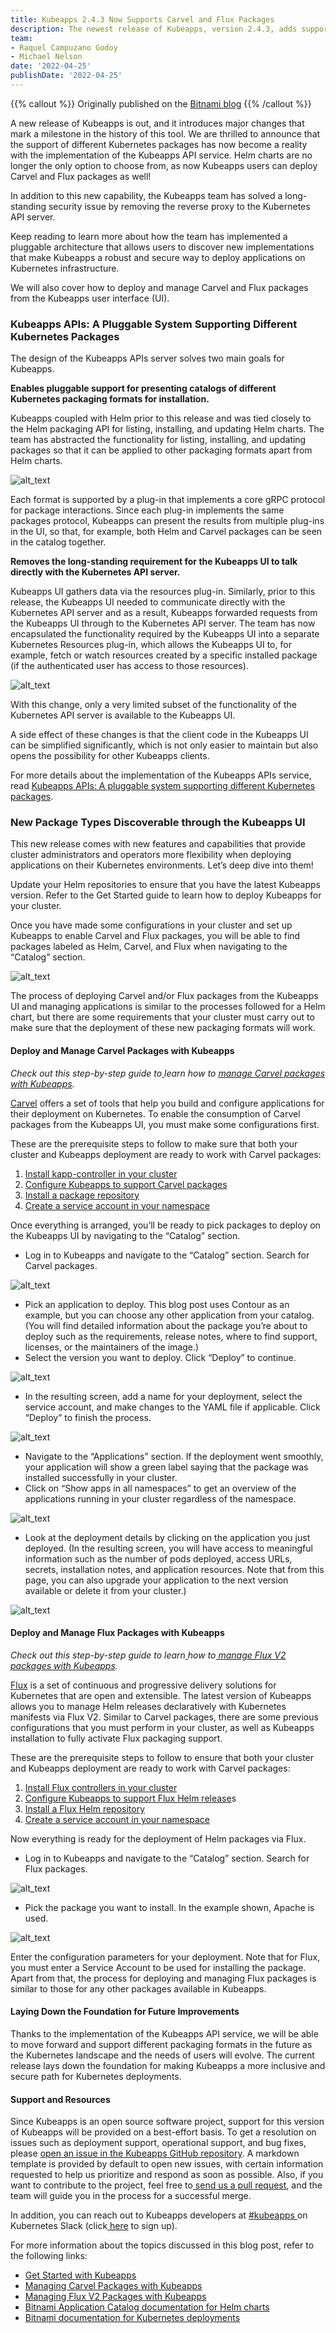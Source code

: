 ```yaml
---
title: Kubeapps 2.4.3 Now Supports Carvel and Flux Packages
description: The newest release of Kubeapps, version 2.4.3, adds support for Carvel and Flux packages, no longer making Halm chars the only option to choose from
team:
- Raquel Campuzano Godoy
- Michael Nelson
date: '2022-04-25'
publishDate: '2022-04-25'
---
```


{{% callout %}}
Originally published on the [Bitnami blog](https://blog.bitnami.com/2022/03/kubeapps-243-now-supports-for-carvel-and-flux.html)
{{% /callout %}}

A new release of Kubeapps is out, and it introduces major changes that mark a milestone in the history of this tool. We are thrilled to announce that the support of different Kubernetes packages has now become a reality with the implementation of the Kubeapps API service. Helm charts are no longer the only option to choose from, as now Kubeapps users can deploy Carvel and Flux packages as well! 

In addition to this new capability, the Kubeapps team has solved a long-standing security issue by removing the reverse proxy to the Kubernetes API server. 

Keep reading to learn more about how the team has implemented a pluggable architecture that allows users to discover new implementations that make Kubeapps a robust and secure way to deploy applications on Kubernetes infrastructure. 

We will also cover how to deploy and manage Carvel and Flux packages from the Kubeapps user interface (UI). 


### Kubeapps APIs: A Pluggable System Supporting Different Kubernetes Packages 

The design of the Kubeapps APIs server solves two main goals for Kubeapps. 

**Enables pluggable support for presenting catalogs of different Kubernetes packaging formats for installation.**

Kubeapps coupled with Helm prior to this release and was tied closely to the Helm packaging API for listing, installing, and updating Helm charts. The team has abstracted the functionality for listing, installing, and updating packages so that it can be applied to other packaging formats apart from Helm charts. 

![alt_text](images/image1.png "image_tooltip")


Each format is supported by a plug-in that implements a core gRPC protocol for package interactions. Since each plug-in implements the same packages protocol, Kubeapps can present the results from multiple plug-ins in the UI, so that, for example, both Helm and Carvel packages can be seen in the catalog together. 

**Removes the long-standing requirement for the Kubeapps UI to talk directly with the Kubernetes API server.**

Kubeapps UI gathers data via the resources plug-in. Similarly, prior to this release, the Kubeapps UI needed to communicate directly with the Kubernetes API server and as a result, Kubeapps forwarded requests from the Kubeapps UI through to the Kubernetes API server. The team has now encapsulated the functionality required by the Kubeapps UI into a separate Kubernetes Resources plug-in, which allows the Kubeapps UI to, for example, fetch or watch resources created by a specific installed package (if the authenticated user has access to those resources). 

![alt_text](images/image2.png "image_tooltip")

With this change, only a very limited subset of the functionality of the Kubernetes API server is available to the Kubeapps UI. 

A side effect of these changes is that the client code in the Kubeapps UI can be simplified significantly, which is not only easier to maintain but also opens the possibility for other Kubeapps clients. 

For more details about the implementation of the Kubeapps APIs service, read [Kubeapps APIs: A pluggable system supporting different Kubernetes packages](https://liveandletlearn.net/post/kubeapps-apis-kubernetes-packages/). 


### New Package Types Discoverable through the Kubeapps UI 

This new release comes with new features and capabilities that provide cluster administrators and operators more flexibility when deploying applications on their Kubernetes environments. Let’s deep dive into them! 

Update your Helm repositories to ensure that you have the latest Kubeapps version. Refer to the Get Started guide to learn how to deploy Kubeapps for your cluster. 

Once you have made some configurations in your cluster and set up Kubeapps to enable Carvel and Flux packages, you will be able to find packages labeled as Helm, Carvel, and Flux when navigating to the “Catalog” section. 

![alt_text](images/image3.png "image_tooltip")

The process of deploying Carvel and/or Flux packages from the Kubeapps UI and managing applications is similar to the processes followed for a Helm chart, but there are some requirements that your cluster must carry out to make sure that the deployment of these new packaging formats will work. 

#### Deploy and Manage Carvel Packages with Kubeapps 

_Check out this step-by-step guide to[ ](https://github.com/vmware-tanzu/kubeapps/blob/main/docs/tutorials/managing-carvel-packages.md)learn how to [manage Carvel packages with Kubeapps](https://github.com/vmware-tanzu/kubeapps/blob/main/docs/tutorials/managing-carvel-packages.md)._

[Carvel](https://carvel.dev/) offers a set of tools that help you build and configure applications for their deployment on Kubernetes. To enable the consumption of Carvel packages from the Kubeapps UI, you must make some configurations first. 

These are the prerequisite steps to follow to make sure that both your cluster and Kubeapps deployment are ready to work with Carvel packages: 

1. [Install kapp-controller in your cluster ](https://github.com/vmware-tanzu/kubeapps/blob/main/docs/tutorials/managing-carvel-packages.md#installing-kapp-controller-in-your-cluster)
2. [Configure Kubeapps to support Carvel packages ](https://github.com/vmware-tanzu/kubeapps/blob/main/docs/tutorials/managing-carvel-packages.md#configuring-kubeapps-to-support-carvel-packages)
3. [Install a package repository ](https://github.com/vmware-tanzu/kubeapps/blob/main/docs/tutorials/managing-carvel-packages.md#installing-a-package-repository)
4. [Create a service account in your namespace ](https://github.com/vmware-tanzu/kubeapps/blob/main/docs/tutorials/managing-carvel-packages.md#creating-a-service-account)

Once everything is arranged, you’ll be ready to pick packages to deploy on the Kubeapps UI by navigating to the “Catalog” section. 

* Log in to Kubeapps and navigate to the “Catalog” section. Search for Carvel packages. 

![alt_text](images/image4.png "image_tooltip")

* Pick an application to deploy. This blog post uses Contour as an example, but you can choose any other application from your catalog. (You will find detailed information about the package you’re about to deploy such as the requirements, release notes, where to find support, licenses, or the maintainers of the image.) 
* Select the version you want to deploy. Click “Deploy” to continue.

![alt_text](images/image5.png "image_tooltip")

* In the resulting screen, add a name for your deployment, select the service account, and make changes to the YAML file if applicable. Click “Deploy” to finish the process. 

![alt_text](images/image6.png "image_tooltip")

* Navigate to the “Applications” section. If the deployment went smoothly, your application will show a green label saying that the package was installed successfully in your cluster. 
* Click on “Show apps in all namespaces” to get an overview of the applications running in your cluster regardless of the namespace. 

![alt_text](images/image7.png "image_tooltip")

* Look at the deployment details by clicking on the application you just deployed. (In the resulting screen, you will have access to meaningful information such as the number of pods deployed, access URLs, secrets, installation notes, and application resources. Note that from this page, you can also upgrade your application to the next version available or delete it from your cluster.)

![alt_text](images/image8.png "image_tooltip")

#### Deploy and Manage Flux Packages with Kubeapps 

_Check out this step-by-step guide to learn[ ](https://github.com/vmware-tanzu/kubeapps/blob/main/docs/tutorials/managing-flux-packages.md)how to[ manage Flux V2 packages with Kubeapps](https://github.com/vmware-tanzu/kubeapps/blob/main/docs/tutorials/managing-flux-packages.md).[ ](https://github.com/vmware-tanzu/kubeapps/blob/main/docs/tutorials/managing-flux-packages.md)_

[Flux](https://fluxcd.io/) is a set of continuous and progressive delivery solutions for Kubernetes that are open and extensible. The latest version of Kubeapps allows you to manage Helm releases declaratively with Kubernetes manifests via Flux V2. Similar to Carvel packages, there are some previous configurations that you must perform in your cluster, as well as Kubeapps installation to fully activate Flux packaging support. 

These are the prerequisite steps to follow to ensure that both your cluster and Kubeapps deployment are ready to work with Carvel packages: 

1. [Install Flux controllers in your cluster ](https://github.com/vmware-tanzu/kubeapps/blob/main/docs/tutorials/managing-flux-packages.md#installing-the-flux-controllers-in-your-cluster)
2. [Configure Kubeapps to support Flux Helm release](https://github.com/vmware-tanzu/kubeapps/blob/main/docs/tutorials/managing-flux-packages.md#configuring-kubeapps-to-support-flux-helm-releases)s 
3. [Install a Flux Helm repository ](https://github.com/vmware-tanzu/kubeapps/blob/main/docs/tutorials/managing-flux-packages.md#installing-a-helm-repository)
4. [Create a service account in your namespace ](https://github.com/vmware-tanzu/kubeapps/blob/main/docs/tutorials/managing-flux-packages.md#creating-a-service-account)

Now everything is ready for the deployment of Helm packages via Flux. 

* Log in to Kubeapps and navigate to the “Catalog” section. Search for Flux packages.

![alt_text](images/image9.png "image_tooltip")

* Pick the package you want to install. In the example shown, Apache is used.

![alt_text](images/image10.png "image_tooltip")

Enter the configuration parameters for your deployment. Note that for Flux, you must enter a Service Account to be used for installing the package. Apart from that, the process for deploying and managing Flux packages is similar to those for any other packages available in Kubeapps.  


#### Laying Down the Foundation for Future Improvements 

Thanks to the implementation of the Kubeapps API service, we will be able to move forward and support different packaging formats in the future as the Kubernetes landscape and the needs of users will evolve. The current release lays down the foundation for making Kubeapps a more inclusive and secure path for Kubernetes deployments. 


#### Support and Resources  

Since Kubeapps is an open source software project, support for this version of Kubeapps will be provided on a best-effort basis. To get a resolution on issues such as deployment support, operational support, and bug fixes, please [open an issue in the Kubeapps GitHub repository](https://github.com/kubeapps/kubeapps/issues). A markdown template is provided by default to open new issues, with certain information requested to help us prioritize and respond as soon as possible. Also, if you want to contribute to the project, feel free to[ send us a pull request](https://github.com/kubeapps/kubeapps/pulls), and the team will guide you in the process for a successful merge. 

In addition, you can reach out to Kubeapps developers at [#kubeapps ](https://kubernetes.slack.com/messages/kubeapps)on Kubernetes Slack (click[ here](http://slack.k8s.io/) to sign up). 

For more information about the topics discussed in this blog post, refer to the following links: 



* [Get Started with Kubeapps ](https://github.com/kubeapps/kubeapps/blob/main/docs/user/getting-started.md)
* [Managing Carvel Packages with Kubeapps ](https://github.com/vmware-tanzu/kubeapps/blob/main/docs/tutorials/managing-flux-packages.md)
* [Managing Flux V2 Packages with Kubeapps ](https://github.com/vmware-tanzu/kubeapps/blob/main/docs/tutorials/managing-flux-packages.md)
* [Bitnami Application Catalog documentation for Helm charts ](https://docs.bitnami.com/kubernetes/apps/)
* [Bitnami documentation for Kubernetes deployments ](https://docs.bitnami.com/tutorials/)